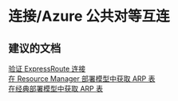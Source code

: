 <properties
    pageTitle="connectivity/azure public peering"
    description="连接/Azure 公共对等互连"
    service="microsoft.network"
    resource="expressroutecircuits"
    authors="radwiv"
    displayOrder=""
    selfHelpType="generic"
    supportTopicIds="32539950"
    resourceTags=""
    productPesIds="15480"
    cloudEnvironments="public"
/>


# <a name="connectivityazure-public-peering"></a>连接/Azure 公共对等互连

## <a name="recommended-documents"></a>**建议的文档**
[验证 ExpressRoute 连接](https://docs.microsoft.com/azure/expressroute/expressroute-troubleshooting-expressroute-overview)<br>
[在 Resource Manager 部署模型中获取 ARP 表](https://docs.microsoft.com/azure/expressroute/expressroute-troubleshooting-arp-resource-manager)<br>
[在经典部署模型中获取 ARP 表](https://docs.microsoft.com/azure/expressroute/expressroute-troubleshooting-arp-classic)

